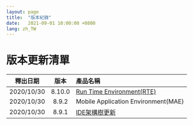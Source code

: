```yaml
---
layout: page
title:  "版本紀錄"
date:   2021-09-01 10:00:00 +0800
lang: zh_TW
---
```


# 版本更新清單

|釋出日期|版本|產品名稱|
|:-:|:-:|:-|
|2020/10/30|8.10.0|[Run Time Environment(RTE)](RTE/README.html)|
|2020/10/30|8.9.2|Mobile Application Environment(MAE)|
|2020/10/30|8.9.1|[IDE架構樹更新](IDE/README.html)|
